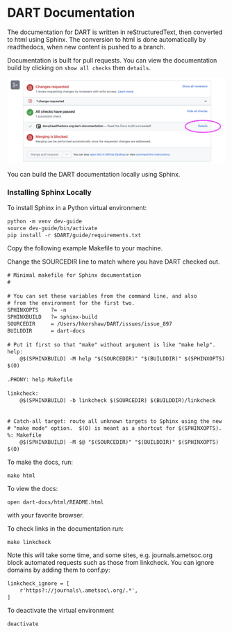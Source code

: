 # DART Documentation

The documentation for DART is written in reStructuredText, then
converted to html using Sphinx. The conversion to html is done
automatically by readthedocs, when new content is pushed to a branch.

Documentation is built for pull requests.  You can view the documentation
build by clicking on `show all checks` then `details`.

![doc-pull](./images/doc-pull-req.png)

You can build the DART documentation locally using Sphinx.

### Installing Sphinx Locally

To install Sphinx in a Python virtual environment:

```
python -m venv dev-guide
source dev-guide/bin/activate
pip install -r $DART/guide/requirements.txt
```

Copy the following example Makefile to your machine. 

Change the SOURCEDIR line to match where you have DART checked out.

```
# Minimal makefile for Sphinx documentation
#

# You can set these variables from the command line, and also
# from the environment for the first two.
SPHINXOPTS    ?= -n
SPHINXBUILD   ?= sphinx-build
SOURCEDIR     = /Users/hkershaw/DART/issues/issue_897
BUILDDIR      = dart-docs

# Put it first so that "make" without argument is like "make help".
help:
	@$(SPHINXBUILD) -M help "$(SOURCEDIR)" "$(BUILDDIR)" $(SPHINXOPTS) $(O)

.PHONY: help Makefile

linkcheck:
	@$(SPHINXBUILD) -b linkcheck $(SOURCEDIR) $(BUILDDIR)/linkcheck


# Catch-all target: route all unknown targets to Sphinx using the new
# "make mode" option.  $(O) is meant as a shortcut for $(SPHINXOPTS).
%: Makefile
	@$(SPHINXBUILD) -M $@ "$(SOURCEDIR)" "$(BUILDDIR)" $(SPHINXOPTS) $(O)

```


To make the docs, run:

```
make html
```

To view the docs:

```
open dart-docs/html/README.html 
```

with your favorite browser.

To check links in the documentation run:

```
make linkcheck
````

Note this will take some time, and some sites, e.g. journals.ametsoc.org block automated requests such as those from linkcheck.
You can ignore domains by adding them to conf.py: 

```
linkcheck_ignore = [
    r'https?://journals\.ametsoc\.org/.*',
]
```

To deactivate the virtual environment

```
deactivate

